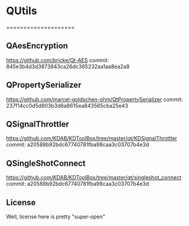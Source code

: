 # QUtils
====================

## QAesEncryption
https://github.com/bricke/Qt-AES
commit: 845e3b4d3d3873843ca26dc365232aa1aa8ea2a8

## QPropertySerializer
https://github.com/marcel-goldschen-ohm/QtPropertySerializer
commit: 237f14cc0d5d803b3d6a8615ea843565cba25e43

## QSignalThrottler
https://github.com/KDAB/KDToolBox/tree/master/qt/KDSignalThrottler
commit: a20588b92bdc67740781fba98caa3c03707b4e3d

## QSingleShotConnect
https://github.com/KDAB/KDToolBox/tree/master/qt/singleshot_connect
commit: a20588b92bdc67740781fba98caa3c03707b4e3d

## License

Well, license here is pretty "super-open"
